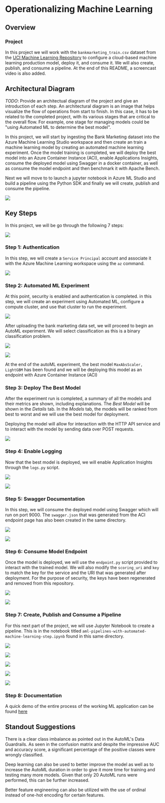 # Operationalizing Machine Learning


## Overview

### Project
In this project we will work with the `bankmarketing_train.csv` dataset from the [UCI Machine Learning Repository](https://archive.ics.uci.edu/ml/datasets/Bank+Marketing) to configure a cloud-based machine learning production model, deploy it, and consume it. We will also create, publish, and consume a pipeline. At the end of this README, a screencast video is also added.

## Architectural Diagram
*TODO*: Provide an architectual diagram of the project and give an introduction of each step. An architectural diagram is an image that helps visualize the flow of operations from start to finish. In this case, it has to be related to the completed project, with its various stages that are critical to the overall flow. For example, one stage for managing models could be "using Automated ML to determine the best model". 

In this project, we will start by ingesting the Bank Marketing dataset into the Azure Machine Learning Studio workspace and then create an train a machine learning model by creating an automated machine learning experiment. Once the model training is completed, we will deploy the best model into an Azure Container Instance (ACI), enable Applications Insights, consume the deployed model using Swagger in a docker container, as well as consume the model endpoint and then benchmark it with Apache Bench.

Next we will move to to launch a jupyter notebook in Azure ML Studio and build a pipeline using the Python SDK and finally we will create, publish and consume the pipeline.

![](images/architecture.png)

## Key Steps

In this project, we will be go through the following 7 steps:

![](images/ch0_0.png)


### Step 1: Authentication 

In this step, we will create a `Service Principal` account and associate it with the Azure Machine Learning workspace using the `az` command. 

![](images/ch1_1.png)

### Step 2: Automated ML Experiment

At this point, security is enabled and authentication is completed. in this step, we will create an experiment using Automated ML, configure a compute cluster, and use that cluster to run the experiment.

![](images/ch2_1.png)

After uploading the bank marketing data set, we will proceed to begin an AutoML experiment. We will select classification as this is a binary classification problem.

![](images/ch2_0.png)

![](images/ch2_2.png)

At the end of the autoML experiment, the best model `MaxAbsScaler, LightGBM` has been found and we will be deploying this model as an endpoint with Azure Container Instance (ACI)

### Step 3: Deploy The Best Model

After the experiment run is completed, a summary of all the models and their metrics are shown, including explanations. The *Best Model* will be shown in the *Details* tab. In the *Models* tab, the models will be ranked from best to worst and we will use the best model for deployment.

Deploying the model will allow for interaction with the HTTP API service and to interact with the model by sending data over POST requests.

![](images/ch3_1.png)

### Step 4: Enable Logging

Now that the best model is deployed, we will enable Application Insights through the `logs.py` script.

![](images/ch4_1.png)

![](images/ch4_2.png)

### Step 5: Swagger Documentation 

In this step, we will consume the deployed model using Swagger which will run on port 9000. The `swagger.json` that was generated from the ACI endpoint page has also been created in the same directory.

![](images/ch5_0.png)

![](images/ch5_2.png)

### Step 6: Consume Model Endpoint

Once the model is deployed, we will use the `endpoint.py` script provided to interact with the trained model. We will also modify the `scoring_uri` and `key` to match the key for the service and the URI that was generated after deployment. For the purpose of security, the keys have been regenerated and removed from this repository.

![](images/ch6_1.png)

![](images/ch6_2.png)

### Step 7: Create, Publish and Consume a Pipeline

For this next part of the project, we will use Jupyter Notebook to create a pipeline. This is in the notebook titled `aml-pipelines-with-automated-machine-learning-step.ipynb` found in this same directory.

![](images/ch7_1.png)

![](images/ch7_2.png)

![](images/ch7_3.png)

![](images/ch7_4.png)

![](images/ch7_5.png)

### Step 8: Documentation

A quick demo of the entire process of the working ML application can be found [here](https://www.youtube.com/watch?v=FqfATHnBhoM)

## Standout Suggestions

There is a clear class imbalance as pointed out in the AutoML's Data Guardrails. As seen in the confusion matrix and despite the impressive AUC and accuracy score, a significant percentage of the positive classes were wrongly classified. 

Deep learning can also be used to better improve the model as well as to increase the AutoML duration in order to give it more time for training and testing many more models. Given that only 20 AutoML runs were performed, this can be further increased. 

Better feature engineering can also be utilized with the use of ordinal instead of one-hot encoding for certain features.
